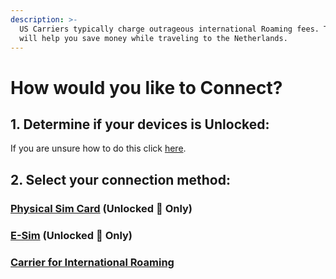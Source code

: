 ```yaml
---
description: >-
  US Carriers typically charge outrageous international Roaming fees. This guide
  will help you save money while traveling to the Netherlands.
---
```


# How would you like to Connect?

## 1. Determine if your devices is Unlocked:

If you are unsure how to do this click [here](how-would-you-like-to-connect/checking-if-you-iphone-is-unlocked-and-compatible.md).

## 2. Select your connection method:

### [Physical Sim Card](how-would-you-like-to-connect/physical-sim-card.md) (Unlocked 📱 Only)

### [E-Sim](how-would-you-like-to-connect/purchasing-an-e-sim-with-airalo.md) (Unlocked 📱 Only)

### [Carrier for International Roaming](how-would-you-like-to-connect/carrier-international-service.md)
